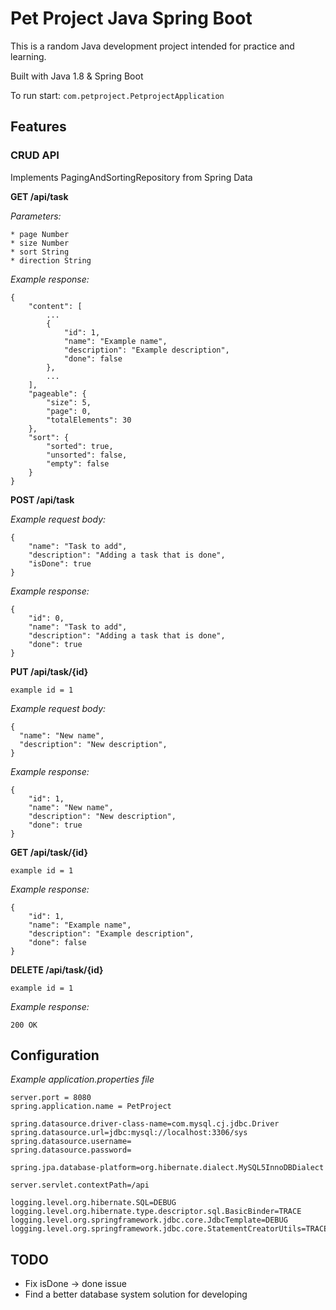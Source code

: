 <h1>Pet Project Java Spring Boot</h1>

This is a random Java development project intended for practice and learning.

Built with Java 1.8 & Spring Boot

To run start: `com.petproject.PetprojectApplication`

<h2>Features</h2>

<h3>CRUD API</h3>
<p>Implements PagingAndSortingRepository from Spring Data</p>

<b>GET /api/task</b>

*Parameters:*

    * page Number
    * size Number
    * sort String
    * direction String

*Example response:*

    {
        "content": [
            ...
            {
                "id": 1,
                "name": "Example name",
                "description": "Example description",
                "done": false
            },
            ...
        ],
        "pageable": {
            "size": 5,
            "page": 0,
            "totalElements": 30
        },
        "sort": {
            "sorted": true,
            "unsorted": false,
            "empty": false
        }
    }

<b>POST /api/task</b>

*Example request body:*

    {
    	"name": "Task to add",
    	"description": "Adding a task that is done",
    	"isDone": true
    }

*Example response:*

    {
        "id": 0,
        "name": "Task to add",
        "description": "Adding a task that is done",
        "done": true
    }

<b>PUT /api/task/{id}</b>

`example id = 1`

*Example request body:*

    {
      "name": "New name",
      "description": "New description",
    }

*Example response:*

    {
        "id": 1,
        "name": "New name",
        "description": "New description",
        "done": true
    }
    

<b>GET /api/task/{id}</b>

`example id = 1`

*Example response:*


    {
        "id": 1,
        "name": "Example name",
        "description": "Example description",
        "done": false
    }
    
<b>DELETE /api/task/{id}</b>

`example id = 1`

*Example response:*

    200 OK
    

<h2>Configuration</h2>
   
*Example application.properties file*
   
    server.port = 8080
    spring.application.name = PetProject
    
    spring.datasource.driver-class-name=com.mysql.cj.jdbc.Driver
    spring.datasource.url=jdbc:mysql://localhost:3306/sys
    spring.datasource.username=
    spring.datasource.password=
    
    spring.jpa.database-platform=org.hibernate.dialect.MySQL5InnoDBDialect
    
    server.servlet.contextPath=/api
    
    logging.level.org.hibernate.SQL=DEBUG
    logging.level.org.hibernate.type.descriptor.sql.BasicBinder=TRACE
    logging.level.org.springframework.jdbc.core.JdbcTemplate=DEBUG
    logging.level.org.springframework.jdbc.core.StatementCreatorUtils=TRACE


<h2>TODO</h2>

* Fix isDone -> done issue
* Find a better database system solution for developing
